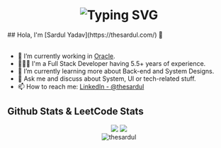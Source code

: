 <h1 align='center'>
<img src="https://readme-typing-svg.demolab.com?font=Fira+Code&pause=1000&color=F75931&random=false&width=435&lines=%E2%9C%A8Hey%2C+I'm+Sardul.+You+are+welcome!+%E2%9C%A8" alt="Typing SVG" />
</h1>
## Hola, I'm [Sardul Yadav](https://thesardul.com/) 👋

<br/>
<br/>


- 🔭 I’m currently working in [Oracle](https://www.oracle.com/industries/financial-services/banking/digital-experience.html).
- 👨🏻‍💻 I'm a Full Stack Developer having 5.5+ years of experience.
- 🌱 I’m currently learning more about Back-end and System Designs.
- 💬 Ask me and discuss about System, UI or tech-related stuff.
- 📫 How to reach me: [LinkedIn - @thesardul](https://www.linkedin.com/in/thesardul/)

## Github Stats  & LeetCode Stats

<div align="center"><img src="https://github-readme-stats.vercel.app/api?username=thesardul&show_icons=true&theme=synthwave&count_private=true" />

  <img src="https://leetcode-stats.vercel.app/api?username=thesardul&theme=Light" />
  </br>
  <img align="center" src="https://github-readme-stats.vercel.app/api/top-langs?username=thesardul&show_icons=true&locale=en" alt="thesardul" />
<!--   <img align="center" src="https://github-readme-streak-stats.herokuapp.com/?user=thesardul&alt=thesardul"/> -->
  
</div>
<br />
